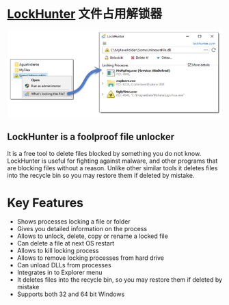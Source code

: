# [LockHunter](https://lockhunter.com/) 文件占用解锁器



![Unlock a File with LockHunter](mainScreenshotFull.png)



## LockHunter is a foolproof file unlocker

It is a free tool to delete files blocked by something you do not know. LockHunter is useful for fighting against malware, and other programs that are blocking files without a reason. Unlike other similar tools it deletes files into the recycle bin so you may restore them if deleted by mistake.



# Key Features

- Shows processes locking a file or folder
- Gives you detailed information on the process
- Allows to unlock, delete, copy or rename a locked file
- Can delete a file at next OS restart
- Allows to kill locking process
- Allows to remove locking processes from hard drive
- Can unload DLLs from processes
- Integrates in to Explorer menu
- It deletes files into the recycle bin, so you may restore them if deleted by mistake
- Supports both 32 and 64 bit Windows